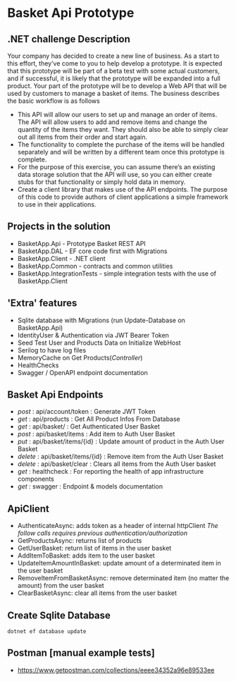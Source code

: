 # Basket Api Prototype

## .NET challenge Description
  Your company has decided to create a new line of business.  As a start to this effort, they’ve come to you to help develop a prototype.  It is expected that this prototype will be part of a beta test with some actual customers, and if successful, it is likely that the prototype will be expanded into a full product.
  Your part of the prototype will be to develop a Web API that will be used by customers to manage a basket of items. The business describes the basic workflow is as follows
  
* This API will allow our users to set up and manage an order of items.  The API will allow users to add and remove items and change the quantity of the items they want.  They should also be able to simply clear out all items from their order and start again.
* The functionality to complete the purchase of the items will be handled separately and will be written by a different team once this prototype is complete.  
* For the purpose of this exercise, you can assume there’s an existing data storage solution that the API will use, so you can either create stubs for that functionality or simply hold data in memory.
* Create a client library that makes use of the API endpoints.  The purpose of this code to provide authors of client applications a simple framework to use in their applications.

## Projects in the solution
* BasketApp.Api - Prototype Basket REST API
* BasketApp.DAL - EF core code first with Migrations 
* BasketApp.Client - .NET client
* BasketApp.Common - contracts and common utilities
* BasketApp.IntegrationTests - simple integration tests with the use of BasketApp.Client

## 'Extra' features
* Sqlite database with Migrations (run Update-Database on BasketApp.Api)
* IdentityUser & Authentication via JWT Bearer Token
* Seed Test User and Products Data on Initialize WebHost
* Serilog to have log files 
* MemoryCache on Get Products(_Controller_)
* HealthChecks
* Swagger / OpenAPI endpoint documentation

## Basket Api Endpoints
* _post_    : api/account/token     : Generate JWT Token
* _get_     : api/products          : Get All Product Infos From Database
* _get_     : api/basket/           : Get Authenticated User Basket
* _post_    : api/basket/items      : Add item to Auth User Basket
* _put_     : api/basket/items/{id} : Update amount of product in the Auth User Basket
* _delete_  : api/basket/items/{id} : Remove item from the Auth User Basket
* _delete_  : api/basket/clear      : Clears all items from the Auth User basket
* _get_     : healthcheck       : For reporting the health of app infrastructure components
* _get_     : swagger           : Endpoint & models documentation

## ApiClient
* AuthenticateAsync: adds token as a header of internal httpClient
_The follow calls requires previous authentication/authorization_
* GetProductsAsync: returns list of products
* GetUserBasket: return list of items in the user basket
* AddItemToBasket: adds item to the user basket
* UpdateItemAmountInBasket: update amount of a determinated item in the user basket
* RemoveItemFromBasketAsync: remove determinated item (no matter the amount) from the user basket
* ClearBasketAsync: clear all items from the user basket

## Create Sqlite Database
```
dotnet ef database update
```

## Postman [manual example tests]
* https://www.getpostman.com/collections/eeee34352a96e89533ee

